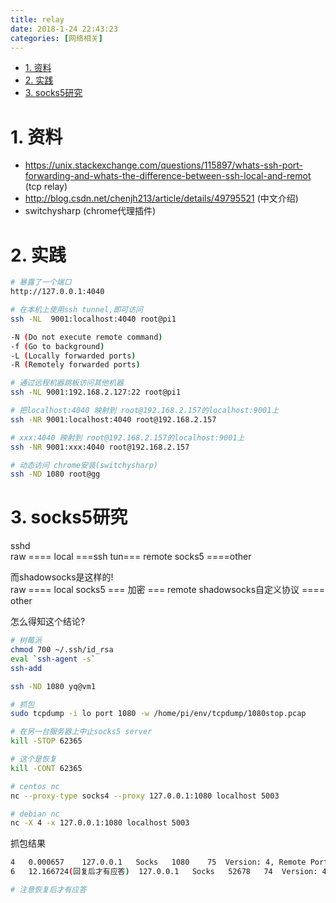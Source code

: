 ```yaml
---
title: relay
date: 2018-1-24 22:43:23
categories: [网络相关]
---
```



<!-- TOC -->

- [1. 资料](#1-资料)
- [2. 实践](#2-实践)
- [3. socks5研究](#3-socks5研究)

<!-- /TOC -->

<a id="markdown-1-资料" name="1-资料"></a>
# 1. 资料

* https://unix.stackexchange.com/questions/115897/whats-ssh-port-forwarding-and-whats-the-difference-between-ssh-local-and-remot (tcp relay)
* http://blog.csdn.net/chenjh213/article/details/49795521 (中文介绍)
* switchysharp (chrome代理插件)

<a id="markdown-2-实践" name="2-实践"></a>
# 2. 实践

```bash
# 暴露了一个端口
http://127.0.0.1:4040

# 在本机上使用ssh tunnel,即可访问
ssh -NL  9001:localhost:4040 root@pi1

-N (Do not execute remote command)
-f (Go to background)
-L (Locally forwarded ports)
-R (Remotely forwarded ports)

# 通过远程机器跳板访问其他机器
ssh -NL 9001:192.168.2.127:22 root@pi1

# 把localhost:4040 映射到 root@192.168.2.157的localhost:9001上
ssh -NR 9001:localhost:4040 root@192.168.2.157

# xxx:4040 映射到 root@192.168.2.157的localhost:9001上
ssh -NR 9001:xxx:4040 root@192.168.2.157

# 动态访问 chrome安装(switchysharp)
ssh -ND 1080 root@gg
```


<a id="markdown-3-socks5研究" name="3-socks5研究"></a>
# 3. socks5研究

sshd  
raw ==== local ===ssh tun=== remote socks5 ====other  

而shadowsocks是这样的!  
raw ==== local socks5 === 加密 === remote shadowsocks自定义协议 ==== other  

怎么得知这个结论?

```bash
# 树莓派
chmod 700 ~/.ssh/id_rsa
eval `ssh-agent -s`
ssh-add

ssh -ND 1080 yq@vm1

# 抓包
sudo tcpdump -i lo port 1080 -w /home/pi/env/tcpdump/1080stop.pcap

# 在另一台服务器上中止socks5 server
kill -STOP 62365

# 这个是恢复
kill -CONT 62365

# centos nc
nc --proxy-type socks4 --proxy 127.0.0.1:1080 localhost 5003

# debian nc
nc -X 4 -x 127.0.0.1:1080 localhost 5003

```

抓包结果

```bash
4	0.000657	127.0.0.1	Socks	1080	75	Version: 4, Remote Port: 5003
6	12.166724(回复后才有应答)	127.0.0.1	Socks	52678	74	Version: 4, Remote Port: 5003 (应答)

# 注意恢复后才有应答
```

